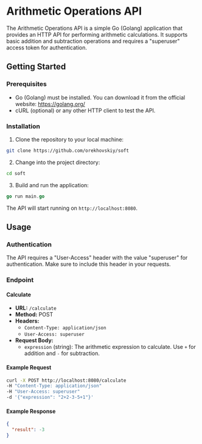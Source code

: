 # Arithmetic Operations API

The Arithmetic Operations API is a simple Go (Golang) application that provides an HTTP API for performing arithmetic calculations. It supports basic addition and subtraction operations and requires a "superuser" access token for authentication.

## Getting Started

### Prerequisites

- Go (Golang) must be installed. You can download it from the official website: https://golang.org/
- cURL (optional) or any other HTTP client to test the API.

### Installation

1. Clone the repository to your local machine:
``` bash
git clone https://github.com/orekhovskiy/soft
```
2. Change into the project directory:

``` bash
cd soft
```


3. Build and run the application:

``` go
go run main.go
```

The API will start running on `http://localhost:8080`.

## Usage

### Authentication

The API requires a "User-Access" header with the value "superuser" for authentication. Make sure to include this header in your requests.

### Endpoint

#### Calculate

- **URL:** `/calculate`
- **Method:** POST
- **Headers:**
    - `Content-Type: application/json`
    - `User-Access: superuser`
- **Request Body:**
    - `expression` (string): The arithmetic expression to calculate. Use `+` for addition and `-` for subtraction.

#### Example Request

``` bash
curl -X POST http://localhost:8080/calculate
-H "Content-Type: application/json"
-H "User-Access: superuser"
-d '{"expression": "2+2-3-5+1"}'
```
#### Example Response

```json
{
  "result": -3
}
```
